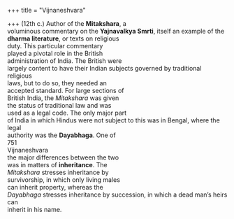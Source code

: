 +++
title = "Vijnaneshvara"

+++
(12th c.) Author of the **Mitakshara**, a  
voluminous commentary on the **Yajnavalkya Smrti**, itself an example of the  
**dharma literature**, or texts on religious  
duty. This particular commentary  
played a pivotal role in the British  
administration of India. The British were  
largely content to have their Indian subjects governed by traditional religious  
laws, but to do so, they needed an  
accepted standard. For large sections of  
British India, the *Mitakshara* was given  
the status of traditional law and was  
used as a legal code. The only major part  
of India in which Hindus were not subject to this was in Bengal, where the legal  
authority was the **Dayabhaga**. One of  
751  
Vijnaneshvara  
the major differences between the two  
was in matters of **inheritance**. The  
*Mitakshara* stresses inheritance by  
survivorship, in which only living males  
can inherit property, whereas the  
*Dayabhaga* stresses inheritance by succession, in which a dead man’s heirs can  
inherit in his name.